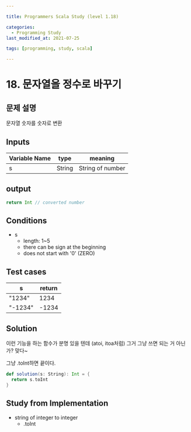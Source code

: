 ```yaml
---

title: Programmers Scala Study (level 1.18)

categories:
  - Programming Study
last_modified_at: 2021-07-25

tags: [programming, study, scala]

---
```


# 18. 문자열을 정수로 바꾸기

## 문제 설명

문자열 숫자를 숫자로 변환

## Inputs

| Variable Name | type   | meaning          |
| ------------- | ------ | ---------------- |
| s             | String | String of number |

## output

~~~scala
return Int // converted number
~~~

## Conditions

* s
  * length: 1~5
  * there can be sign at the beginning
  * does not start with '0' (ZERO)

## Test cases

| s       | return |
| ------- | ------ |
| "1234"  | 1234   |
| "-1234" | -1234  |

## Solution

이런 기능을 하는 함수가 분명 있을 텐데 (atoi, itoa처럼) 그거 그냥 쓰면 되는 거 아닌가? 맞다~

그냥 .toInt하면 끝이다.

~~~scala
def solution(s: String): Int = {
  return s.toInt
}
~~~

## Study from Implementation

* string of integer to integer
  * .toInt
